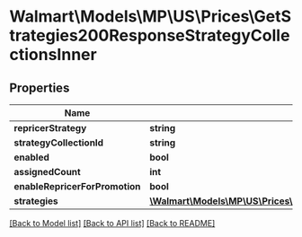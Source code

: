 # Walmart\Models\MP\US\Prices\GetStrategies200ResponseStrategyCollectionsInner

## Properties

Name | Type | Description | Notes
------------ | ------------- | ------------- | -------------
**repricerStrategy** | **string** |  | [optional]
**strategyCollectionId** | **string** |  | [optional]
**enabled** | **bool** |  | [optional]
**assignedCount** | **int** |  | [optional]
**enableRepricerForPromotion** | **bool** |  | [optional]
**strategies** | [**\Walmart\Models\MP\US\Prices\UpdateStrategyRequestStrategiesInner[]**](UpdateStrategyRequestStrategiesInner.md) |  | [optional]


[[Back to Model list]](./) [[Back to API list]](../../../../../README.md#supported-apis) [[Back to README]](../../../../../README.md)
